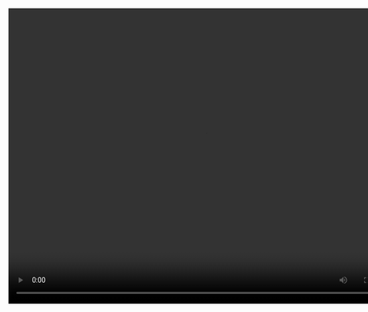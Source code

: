 <div style="width: 500px;height: 380px;margin: 250px auto;">
    <video src="natgan.mp4" type="video/mp4" controls="" autoplay="" width="800px" height="600px">
    </video>
</div>
